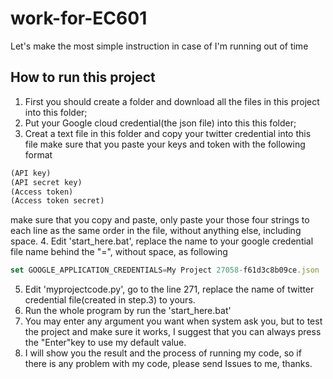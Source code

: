 # work-for-EC601
Let's make the most simple instruction in case of I'm running out of time
## How to run this project
1. First you should create a folder and download all the files in this project into this folder;
2. Put your Google cloud credential(the json file) into this this folder;
3. Creat a text file in this folder and copy your twitter credential into this file 
make sure that you paste your keys and token with the following format
```javascript
(API key)
(API secret key)
(Access token)
(Access token secret)
```
make sure that you copy and paste, only paste your those four strings to each line as the same order in the file, without anything else, including space.
4. Edit 'start_here.bat', replace the name to your google credential file name behind the "=", without space, as following
```javascript
set GOOGLE_APPLICATION_CREDENTIALS=My Project 27058-f61d3c8b09ce.json
```
5. Edit 'myprojectcode.py', go to the line 271, replace the name of twitter credential file(created in step.3) to yours.
6. Run the whole program by run the 'start_here.bat'
7. You may enter any argument you want when system ask you, but to test the project and make sure it works, I suggest that you can always press the "Enter"key to use my default value.
8. I will show you the result and the process of running my code, so if there is any problem with my code, please send Issues to me, thanks. 

